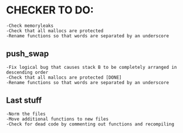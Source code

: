 # CHECKER TO DO:
	-Check memoryleaks
	-Check that all mallocs are protected
	-Rename functions so that words are separated by an underscore
## push_swap
	-Fix logical bug that causes stack B to be completely arranged in descending order
	-Check that all mallocs are protected [DONE]
	-Rename functions so that words are separated by an underscore

## Last stuff
	-Norm the files
	-Move additional functions to new files
	-Check for dead code by commenting out functions and recompiling
	

